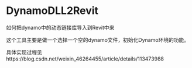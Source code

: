 # DynamoDLL2Revit
如何把dynamo中的动态链接库导入到Revit中来

这个工具主要是做一个选择一个空的dynamo文件，初始化Dynamo环境的功能。

具体实现过程见https://blog.csdn.net/weixin_46264455/article/details/113473988
